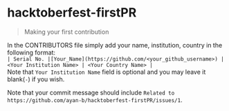 # hacktoberfest-firstPR
> Making your first contribution

In the CONTRIBUTORS file simply add your name, institution, country in the following format:  
`| Serial No. |[Your_Name](https://github.com/<your_github_username>) | <Your Institution Name> | <Your Country Name> |`  
Note that `Your Institution Name` field is optional and you may leave it blank(`-`) if you wish.

Note that your commit message should include `Related to https://github.com/ayan-b/hacktoberfest-firstPR/issues/1`.
